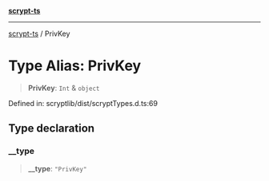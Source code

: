 [**scrypt-ts**](../README.md)

***

[scrypt-ts](../globals.md) / PrivKey

# Type Alias: PrivKey

> **PrivKey**: `Int` & `object`

Defined in: scryptlib/dist/scryptTypes.d.ts:69

## Type declaration

### \_\_type

> **\_\_type**: `"PrivKey"`

